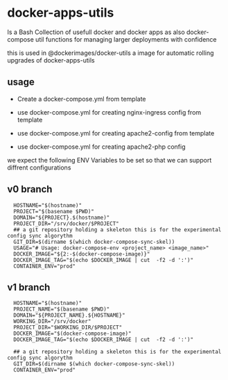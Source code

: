 # docker-apps-utils
Is a Bash Collection of usefull docker and docker apps as also docker-compose util functions for managing larger deployments with confidence


this is used in @dockerimages/docker-utils a image for automatic rolling upgrades of docker-apps-utils


## usage

- Create a docker-compose.yml from template
- use docker-compose.yml for creating nginx-ingress config from template


- use docker-compose.yml for creating apache2-config from template
- use docker-compose.yml for creating apache2-php config



we expect the following ENV Variables to be set so that we can support diffrent configurations

## v0 branch
```  
  HOSTNAME="$(hostname)"
  PROJECT="$(basename $PWD)"
  DOMAIN="${PROJECT}.$(hostname)"
  PROJECT_DIR="/srv/docker/$PROJECT"
  ## a git repository holding a skeleton this is for the experimental config sync algorythm
  GIT_DIR=$(dirname $(which docker-compose-sync-skel))
  USAGE="# Usage: docker-compose-env <project_name> <image_name>"
  DOCKER_IMAGE="${2:-$(docker-compose-image)}"
  DOCKER_IMAGE_TAG="$(echo $DOCKER_IMAGE | cut  -f2 -d ':')"
  CONTAINER_ENV="prod"
```

## v1 branch

```
  HOSTNAME="$(hostname)"
  PROJECT_NAME="$(basename $PWD)"
  DOMAIN="${PROJECT_NAME}.${HOSTNAME}"
  WORKING_DIR="/srv/docker" 
  PROJECT_DIR="$WORKING_DIR/$PROJECT"
  DOCKER_IMAGE="$(docker-compose-image)"
  DOCKER_IMAGE_TAG="$(echo $DOCKER_IMAGE | cut  -f2 -d ':')"
  
  ## a git repository holding a skeleton this is for the experimental config sync algorythm
  GIT_DIR=$(dirname $(which docker-compose-sync-skel))
  CONTAINER_ENV="prod"
```
